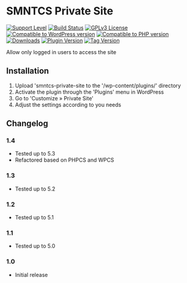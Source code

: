 # SMNTCS Private Site

[![Support Level](https://img.shields.io/badge/support-active-green.svg)](#support-level)
[![Build Status](https://api.travis-ci.com/nielslange/smntcs-private-site.svg?branch=master)](https://api.travis-ci.com/nielslange/smntcs-private-site)
[![GPLv3 License](https://img.shields.io/github/license/nielslange/smntcs-private-site.svg)](https://www.gnu.org/licenses/gpl.html)
[![Compatible to WordPress version](https://plugintests.com/plugins/smntcs-private-site/wp-badge.svg)](https://plugintests.com/plugins/smntcs-private-site/latest)
[![Compatible to PHP version](https://plugintests.com/plugins/smntcs-private-site/php-badge.svg)](https://plugintests.com/plugins/smntcs-private-site/latest)
[![Downloads](https://img.shields.io/wordpress/plugin/dt/smntcs-private-site.svg)](https://wordpress.org/plugins/smntcs-private-site/)
[![Plugin Version](https://img.shields.io/wordpress/plugin/v/smntcs-private-site.svg)](https://wordpress.org/plugins/smntcs-private-site/)
[![Tag Version](https://img.shields.io/github/tag/nielslange/smntcs-private-site.svg)](https://wordpress.org/plugins/smntcs-private-site/)

Allow only logged in users to access the site

## Installation

1. Upload 'smntcs-private-site to the '/wp-content/plugins/' directory
2. Activate the plugin through the 'Plugins' menu in WordPress
3. Go to 'Customize » Private Site'
4. Adjust the settings according to you needs

## Changelog

### 1.4

* Tested up to 5.3
* Refactored based on PHPCS and WPCS

### 1.3

* Tested up to 5.2

### 1.2

* Tested up to 5.1

### 1.1

* Tested up to 5.0

### 1.0

* Initial release
